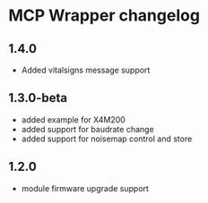 # MCP Wrapper changelog

## 1.4.0
- Added vitalsigns message support

## 1.3.0-beta
- added example for X4M200
- added support for baudrate change
- added support for noisemap control and store

## 1.2.0
- module firmware upgrade support
